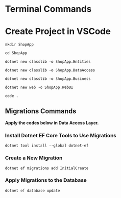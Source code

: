 # Terminal Commands

# Create Project in VSCode

```
mkdir ShopApp
```

```
cd ShopApp
```

```
dotnet new classlib -o ShopApp.Entities
```

```
dotnet new classlib -o ShopApp.DataAccess
```

```
dotnet new classlib -o ShopApp.Business
```

```
dotnet new web -o ShopApp.WebUI
```

```
code .
```


## Migrations Commands

__Apply the codes below in Data Access Layer.__

### Install Dotnet EF Core Tools to Use Migrations

```
dotnet tool install --global dotnet-ef
```

### Create a New Migration

```
dotnet ef migrations add InitialCreate
```

### Apply Migrations to the Database

```
dotnet ef database update
```

